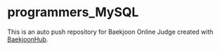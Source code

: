 # programmers_MySQL
This is an auto push repository for Baekjoon Online Judge created with [BaekjoonHub](https://github.com/BaekjoonHub/BaekjoonHub).
